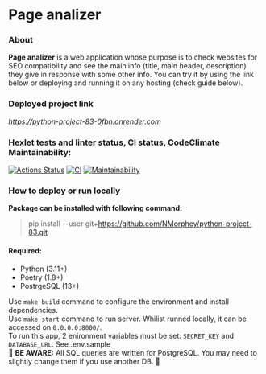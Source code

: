 # Page analizer

### About
**Page analizer** is a web application whose purpose is to check websites for SEO compatibility and see the main info (title, main header, description) they give in response with some other info. You can try it by using the link below or deploying and running it on any hosting (check guide below).

### Deployed project link
*https://python-project-83-0fbn.onrender.com*

### Hexlet tests and linter status, CI status, CodeClimate Maintainability:
[![Actions Status](https://github.com/NMorphey/python-project-83/actions/workflows/hexlet-check.yml/badge.svg)](https://github.com/NMorphey/python-project-83/actions) [![CI](https://github.com/NMorphey/python-project-83/actions/workflows/CI.yml/badge.svg?event=push)](https://github.com/NMorphey/python-project-83/actions/workflows/CI.yml) [![Maintainability](https://api.codeclimate.com/v1/badges/f874dc84c273c4132ab0/maintainability)](https://codeclimate.com/github/NMorphey/python-project-83/maintainability)

### How to deploy or run locally
**Package can be installed with following command:**
>
> pip install --user git+https://github.com/NMorphey/python-project-83.git  
>
#### Required:
* Python (3.11+)
* Poetry (1.8+)
* PostrgeSQL (13+)  

Use `make build` command to configure the environment and install dependencies.  
Use `make start` command to run server. Whilist runned locally, it can be accessed on `0.0.0.0:8000/`.  
To run this app, 2 enironment variables must be set: `SECRET_KEY` and `DATABASE_URL`. See .env.sample  
🔴 **BE AWARE:** All SQL queries are written for PostgreSQL. You may need to slightly change them if you use another DB. 🔴
